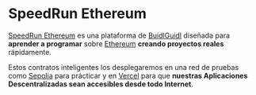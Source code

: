 # SpeedRun Ethereum

[SpeedRun Ethereum](https://speedrunethereum.com/) es una plataforma de [BuidlGuidl](https://buidlguidl.com/) diseñada para **aprender a programar** sobre [Ethereum](https://ethereum.org) **creando proyectos reales** rápidamente.

Estos contratos inteligentes los desplegaremos en una red de pruebas como [Sepolia](https://sepolia.etherscan.io/) para prácticar y en [Vercel](https://vercel.com) para que **nuestras Aplicaciones Descentralizadas sean accesibles desde todo Internet**.

